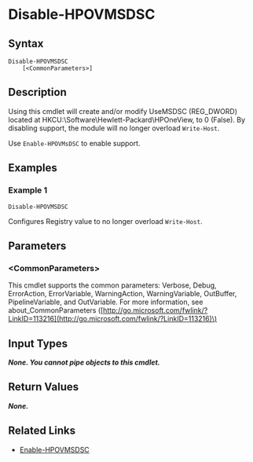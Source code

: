 ﻿---
description: 
---

# Disable-HPOVMSDSC

## Syntax

```text
Disable-HPOVMSDSC
    [<CommonParameters>]
```

## Description

Using this cmdlet will create and/or modify UseMSDSC (REG_DWORD) located at HKCU:\Software\Hewlett-Packard\HPOneView, to 0 (False).  By disabling support, the module will no longer overload `Write-Host`.

Use `Enable-HPOVMsDSC` to enable support.
## Examples

###  Example 1 

```text
Disable-HPOVMSDSC

```

Configures Registry value to no longer overload `Write-Host`.

## Parameters

### &lt;CommonParameters&gt;

This cmdlet supports the common parameters: Verbose, Debug, ErrorAction, ErrorVariable, WarningAction, WarningVariable, OutBuffer, PipelineVariable, and OutVariable. For more information, see about\_CommonParameters \([http://go.microsoft.com/fwlink/?LinkID=113216](http://go.microsoft.com/fwlink/?LinkID=113216)\)

## Input Types

_**None. You cannot pipe objects to this cmdlet.**_



## Return Values

_**None.**_



## Related Links

* [Enable-HPOVMSDSC](enable-hpovmsdsc.md)
